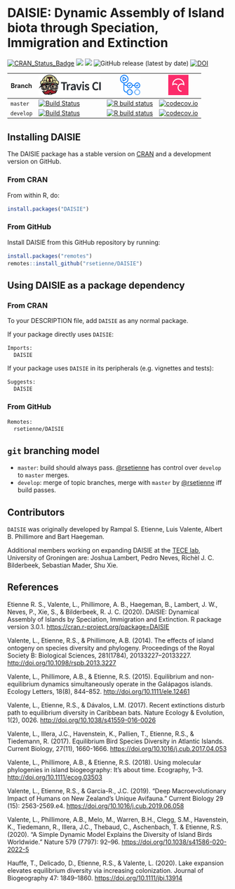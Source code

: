 # DAISIE: Dynamic Assembly of Island biota through Speciation, Immigration and Extinction

[![CRAN_Status_Badge](http://www.r-pkg.org/badges/version/DAISIE)](https://cran.r-project.org/package=DAISIE)
[![](http://cranlogs.r-pkg.org/badges/grand-total/DAISIE)]( https://CRAN.R-project.org/package=DAISIE)
[![](http://cranlogs.r-pkg.org/badges/DAISIE)](https://CRAN.R-project.org/package=DAISIE)
![GitHub release (latest by date)](https://img.shields.io/github/v/release/rsetienne/DAISIE)
[![DOI](https://zenodo.org/badge/DOI/10.5281/zenodo.4054058.svg)](https://doi.org/10.5281/zenodo.4054058)

Branch|[![Travis CI logo](pics/TravisCI.png)](https://travis-ci.org)|[![GHA logo](pics/github_actions_logo.png)](https://www.appveyor.com)|[![Codecov logo](pics/Codecov.png)](https://www.codecov.io)
---|---|---|---
`master`|[![Build Status](https://travis-ci.org/rsetienne/DAISIE.svg?branch=master)](https://travis-ci.org/rsetienne/DAISIE)|[![R build status](https://github.com/rsetienne/DAISIE/workflows/R-CMD-check/badge.svg?branch=master)](https://github.com/rsetienne/DAISIE/actions)|[![codecov.io](https://codecov.io/github/rsetienne/DAISIE/coverage.svg?branch=master)](https://codecov.io/github/rsetienne/DAISIE/branch/master)
`develop`|[![Build Status](https://travis-ci.org/rsetienne/DAISIE.svg?branch=develop)](https://travis-ci.org/rsetienne/DAISIE)|[![R build status](https://github.com/rsetienne/DAISIE/workflows/R-CMD-check/badge.svg?branch=develop)](https://github.com/rsetienne/DAISIE/actions)|[![codecov.io](https://codecov.io/github/rsetienne/DAISIE/coverage.svg?branch=develop)](https://codecov.io/github/rsetienne/DAISIE/branch/develop)

## Installing DAISIE

The DAISIE package has a stable version on [CRAN](https://CRAN.R-project.org/package=DAISIE) and a development version on GitHub.

### From CRAN

From within R, do:

``` r
install.packages("DAISIE")
```

### From GitHub

Install DAISIE from this GitHub repository by running:

``` r
install.packages("remotes")
remotes::install_github("rsetienne/DAISIE")
```

## Using DAISIE as a package dependency

### From CRAN

To your DESCRIPTION file, add `DAISIE` as any normal package.

If your package directly uses `DAISIE`:

```
Imports:
  DAISIE
```

If your package uses `DAISIE` in its peripherals (e.g. vignettes and tests):

```
Suggests:
  DAISIE
```

### From GitHub

```
Remotes:
  rsetienne/DAISIE
```

## `git` branching model

 * `master`: build should always pass. [@rsetienne](https://github.com/rsetienne) has control over `develop` to `master` merges.
 * `develop`: merge of topic branches, merge with `master` by [@rsetienne](https://github.com/rsetienne) iff build passes.

## Contributors

`DAISIE` was originally developed by Rampal S. Etienne, Luis Valente, Albert B. Phillimore and Bart Haegeman.

Additional members working on expanding DAISIE at the [TECE lab](https://github.com/tece-lab), University of Groningen are: Joshua Lambert, Pedro Neves, Richèl J. C. Bilderbeek, Sebastian Mader, Shu Xie.

## References

Etienne R. S., Valente, L., Phillimore, A. B., Haegeman, B., Lambert, J. W., Neves, P., Xie, S., & Bilderbeek, R. J. C. (2020). DAISIE: Dynamical Assembly of Islands by Speciation, Immigration and Extinction. R package version 3.0.1. https://cran.r-project.org/package=DAISIE

Valente, L., Etienne, R.S., & Phillimore, A.B. (2014). The effects of island ontogeny on species diversity and phylogeny. Proceedings of the Royal Society B: Biological Sciences, 281(1784), 20133227–20133227. http://doi.org/10.1098/rspb.2013.3227

Valente, L., Phillimore, A.B., & Etienne, R.S. (2015). Equilibrium and non-equilibrium dynamics simultaneously operate in the Galápagos islands. Ecology Letters, 18(8), 844–852. http://doi.org/10.1111/ele.12461

Valente, L., Etienne, R.S., & Dávalos, L.M. (2017). Recent extinctions disturb path to equilibrium diversity in Caribbean bats. Nature Ecology & Evolution, 1(2), 0026. http://doi.org/10.1038/s41559-016-0026

Valente, L., Illera, J.C., Havenstein, K., Pallien, T., Etienne, R.S., & Tiedemann, R. (2017). Equilibrium Bird Species Diversity in Atlantic Islands. Current Biology, 27(11), 1660-1666. https://doi.org/10.1016/j.cub.2017.04.053

Valente, L., Phillimore, A.B., & Etienne, R.S. (2018). Using molecular phylogenies in island biogeography: It’s about time. Ecography, 1–3. http://doi.org/10.1111/ecog.03503

Valente, L., Etienne, R.S., & Garcia-R., J.C. (2019). “Deep Macroevolutionary Impact of Humans on New Zealand’s Unique Avifauna.” Current Biology 29 (15): 2563-2569.e4. https://doi.org/10.1016/j.cub.2019.06.058

Valente, L., Phillimore, A.B., Melo, M., Warren, B.H., Clegg, S.M., Havenstein, K., Tiedemann, R., Illera, J.C., Thebaud, C., Aschenbach, T. & Etienne, R.S. (2020). “A Simple Dynamic Model Explains the Diversity of Island Birds Worldwide.” Nature 579 (7797): 92–96. https://doi.org/10.1038/s41586-020-2022-5

Hauffe, T., Delicado, D., Etienne, R.S., & Valente, L. (2020). Lake expansion elevates equilibrium diversity via increasing colonization. Journal of Biogeography 47: 1849–1860. https://doi.org/10.1111/jbi.13914
